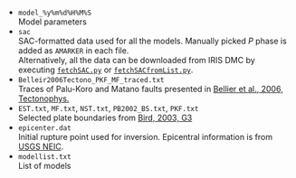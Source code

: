 - `model_%y%m%d%H%M%S`  
Model parameters  
- `sac`  
SAC-formatted data used for all the models. Manually picked *P* phase is added as `AMARKER` in each file.   
Alternatively, all the data can be downloaded from IRIS DMC by executing [`fetchSAC.py`](./fetchSAC.py) or [`fetchSACfromList.py`](./fetchSACfromList.py).  
- `Belleir2006Tectono_PKF_MF_traced.txt`  
Traces of Palu-Koro and Matano faults presented in [Bellier et al., 2006, Tectonophys.](https://doi.org/10.1016/j.tecto.2005.10.036)  
- `EST.txt`, `MF.txt`, `NST.txt`, `PB2002_BS.txt`, `PKF.txt`  
Selected plate boundaries from [Bird, 2003, G3](https://doi.org/10.1029/2001GC000252)  
- `epicenter.dat`  
Initial rupture point used for inversion. Epicentral information is from [USGS NEIC](https://earthquake.usgs.gov/earthquakes/eventpage/us1000h3p4/executive).  
- `modellist.txt`  
List of models
